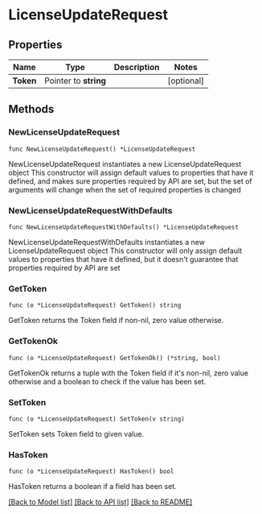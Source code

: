 # LicenseUpdateRequest

## Properties

Name | Type | Description | Notes
------------ | ------------- | ------------- | -------------
**Token** | Pointer to **string** |  | [optional] 

## Methods

### NewLicenseUpdateRequest

`func NewLicenseUpdateRequest() *LicenseUpdateRequest`

NewLicenseUpdateRequest instantiates a new LicenseUpdateRequest object
This constructor will assign default values to properties that have it defined,
and makes sure properties required by API are set, but the set of arguments
will change when the set of required properties is changed

### NewLicenseUpdateRequestWithDefaults

`func NewLicenseUpdateRequestWithDefaults() *LicenseUpdateRequest`

NewLicenseUpdateRequestWithDefaults instantiates a new LicenseUpdateRequest object
This constructor will only assign default values to properties that have it defined,
but it doesn't guarantee that properties required by API are set

### GetToken

`func (o *LicenseUpdateRequest) GetToken() string`

GetToken returns the Token field if non-nil, zero value otherwise.

### GetTokenOk

`func (o *LicenseUpdateRequest) GetTokenOk() (*string, bool)`

GetTokenOk returns a tuple with the Token field if it's non-nil, zero value otherwise
and a boolean to check if the value has been set.

### SetToken

`func (o *LicenseUpdateRequest) SetToken(v string)`

SetToken sets Token field to given value.

### HasToken

`func (o *LicenseUpdateRequest) HasToken() bool`

HasToken returns a boolean if a field has been set.


[[Back to Model list]](../README.md#documentation-for-models) [[Back to API list]](../README.md#documentation-for-api-endpoints) [[Back to README]](../README.md)


